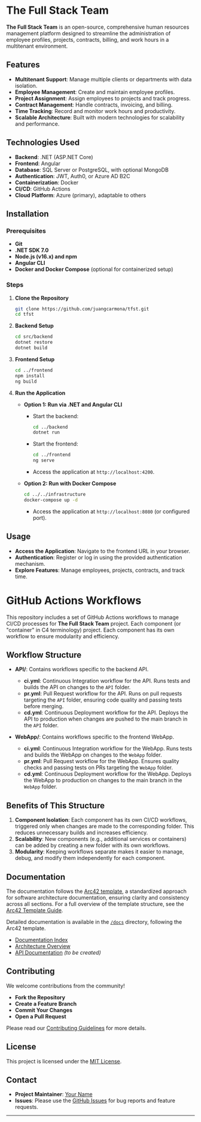 
# The Full Stack Team

**The Full Stack Team** is an open-source, comprehensive human resources management platform designed to streamline the administration of employee profiles, projects, contracts, billing, and work hours in a multitenant environment.

## Features

- **Multitenant Support**: Manage multiple clients or departments with data isolation.
- **Employee Management**: Create and maintain employee profiles.
- **Project Assignment**: Assign employees to projects and track progress.
- **Contract Management**: Handle contracts, invoicing, and billing.
- **Time Tracking**: Record and monitor work hours and productivity.
- **Scalable Architecture**: Built with modern technologies for scalability and performance.

## Technologies Used

- **Backend**: .NET (ASP.NET Core)
- **Frontend**: Angular
- **Database**: SQL Server or PostgreSQL, with optional MongoDB
- **Authentication**: JWT, Auth0, or Azure AD B2C
- **Containerization**: Docker
- **CI/CD**: GitHub Actions
- **Cloud Platform**: Azure (primary), adaptable to others

## Installation

### Prerequisites

- **Git**
- **.NET SDK 7.0**
- **Node.js (v16.x) and npm**
- **Angular CLI**
- **Docker and Docker Compose** (optional for containerized setup)

### Steps

1. **Clone the Repository**

   ```bash
   git clone https://github.com/juangcarmona/tfst.git
   cd tfst
   ```

2. **Backend Setup**

   ```bash
   cd src/backend
   dotnet restore
   dotnet build
   ```

3. **Frontend Setup**

   ```bash
   cd ../frontend
   npm install
   ng build
   ```

4. **Run the Application**

   - **Option 1: Run via .NET and Angular CLI**

     - Start the backend:

       ```bash
       cd ../backend
       dotnet run
       ```

     - Start the frontend:

       ```bash
       cd ../frontend
       ng serve
       ```

     - Access the application at `http://localhost:4200`.

   - **Option 2: Run with Docker Compose**

     ```bash
     cd ../../infrastructure
     docker-compose up -d
     ```

     - Access the application at `http://localhost:8080` (or configured port).

## Usage

- **Access the Application**: Navigate to the frontend URL in your browser.
- **Authentication**: Register or log in using the provided authentication mechanism.
- **Explore Features**: Manage employees, projects, contracts, and track time.

# GitHub Actions Workflows

This repository includes a set of GitHub Actions workflows to manage CI/CD processes for **The Full Stack Team** project. Each component (or "container" in C4 terminology) project. Each component has its own workflow to ensure modularity and efficiency.

## Workflow Structure

- **API/**: Contains workflows specific to the backend API.
  - **ci.yml**: Continuous Integration workflow for the API. Runs tests and builds the API on changes to the `API` folder.
  - **pr.yml**: Pull Request workflow for the API. Runs on pull requests targeting the `API` folder, ensuring code quality and passing tests before merging.
  - **cd.yml**: Continuous Deployment workflow for the API. Deploys the API to production when changes are pushed to the main branch in the `API` folder.

- **WebApp/**: Contains workflows specific to the frontend WebApp.
  - **ci.yml**: Continuous Integration workflow for the WebApp. Runs tests and builds the WebApp on changes to the `WebApp` folder.
  - **pr.yml**: Pull Request workflow for the WebApp. Ensures quality checks and passing tests on PRs targeting the `WebApp` folder.
  - **cd.yml**: Continuous Deployment workflow for the WebApp. Deploys the WebApp to production on changes to the main branch in the `WebApp` folder.

## Benefits of This Structure

1. **Component Isolation**: Each component has its own CI/CD workflows, triggered only when changes are made to the corresponding folder. This reduces unnecessary builds and increases efficiency.
2. **Scalability**: New components (e.g., additional services or containers) can be added by creating a new folder with its own workflows.
3. **Modularity**: Keeping workflows separate makes it easier to manage, debug, and modify them independently for each component.

## Documentation

The documentation follows the [Arc42 template](https://arc42.org/), a standardized approach for software architecture documentation, ensuring clarity and consistency across all sections. For a full overview of the template structure, see the [Arc42 Template Guide](docs/arc42-template-EN.md).

Detailed documentation is available in the [`/docs`](docs/README.md) directory, following the Arc42 template.

- [Documentation Index](docs/README.md)
- [Architecture Overview](docs/05_building_block_view.md)
- [API Documentation](docs/API.md) *(to be created)*

## Contributing

We welcome contributions from the community!

- **Fork the Repository**
- **Create a Feature Branch**
- **Commit Your Changes**
- **Open a Pull Request**

Please read our [Contributing Guidelines](CONTRIBUTING.md) for more details.

## License

This project is licensed under the [MIT License](LICENSE).

## Contact

- **Project Maintainer**: [Your Name](mailto:juan@jgcarmona.com)
- **Issues**: Please use the [GitHub Issues](https://github.com/juangcarmona/tfst/issues) for bug reports and feature requests.

---
